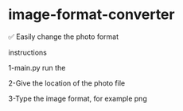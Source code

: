 # image-format-converter
✅ Easily change the photo format


instructions


1-main.py run the

2-Give the location of the photo file

3-Type the image format, for example png
